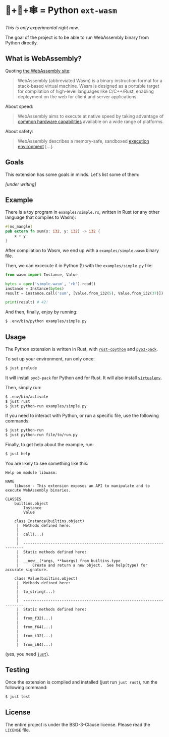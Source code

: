 # 🐍+🦀+🕸 = Python `ext-wasm`

_This is only experimental right now_.

The goal of the project is to be able to run WebAssembly binary from
Python directly.

## What is WebAssembly?

Quoting [the WebAssembly site](https://webassembly.org/):

> WebAssembly (abbreviated Wasm) is a binary instruction format for a
> stack-based virtual machine. Wasm is designed as a portable target
> for compilation of high-level languages like C/C++/Rust, enabling
> deployment on the web for client and server applications.

About speed:

> WebAssembly aims to execute at native speed by taking advantage of
> [common hardware
> capabilities](https://webassembly.org/docs/portability/#assumptions-for-efficient-execution)
> available on a wide range of platforms.

About safety:

> WebAssembly describes a memory-safe, sandboxed [execution
> environment](https://webassembly.org/docs/semantics/#linear-memory) […].

## Goals

This extension has some goals in minds. Let's list some of them:

_[under writing]_

## Example

There is a toy program in `examples/simple.rs`, written in Rust (or
any other language that compiles to Wasm):

```rust
#[no_mangle]
pub extern fn sum(x: i32, y: i32) -> i32 {
    x + y
}
```

After compilation to Wasm, we end up with a `examples/simple.wasm`
binary file.

Then, we can excecute it in Python (!) with the `examples/simple.py`
file:

```python
from wasm import Instance, Value

bytes = open('simple.wasm', 'rb').read()
instance = Instance(bytes)
result = instance.call('sum', [Value.from_i32(5), Value.from_i32(37)])

print(result) # 42!
```

And then, finally, enjoy by running:

```sh
$ .env/bin/python examples/simple.py
```

## Usage

The Python extension is written in Rust, with [`rust-cpython`] and
[`pyo3-pack`].

To set up your environment, run only once:

```sh
$ just prelude
```

It will install `pyo3-pack` for Python and for Rust. It will also
install [`virtualenv`].

Then, simply run:

```sh
$ .env/bin/activate
$ just rust
$ just python-run examples/simple.py
```

If you need to interact with Python, or run a specific file, use the
following commands:

```sh
$ just python-run
$ just python-run file/to/run.py
```

Finally, to get help about the example, run:

```sh
$ just help
```

You are likely to see something like this:

```
Help on module libwasm:

NAME
    libwasm - This extension exposes an API to manipulate and to execute WebAssembly binaries.

CLASSES
    builtins.object
        Instance
        Value

    class Instance(builtins.object)
     |  Methods defined here:
     |
     |  call(...)
     |
     |  ----------------------------------------------------------------------
     |  Static methods defined here:
     |
     |  __new__(*args, **kwargs) from builtins.type
     |      Create and return a new object.  See help(type) for accurate signature.

    class Value(builtins.object)
     |  Methods defined here:
     |
     |  to_string(...)
     |
     |  ----------------------------------------------------------------------
     |  Static methods defined here:
     |
     |  from_f32(...)
     |
     |  from_f64(...)
     |
     |  from_i32(...)
     |
     |  from_i64(...)
```

(yes, you need [`just`]).

## Testing

Once the extension is compiled and installed (just run `just rust`),
run the following command:

```sh
$ just test
```

## License

The entire project is under the BSD-3-Clause license. Please read the
`LICENSE` file.


[`rust-cpython`]: https://github.com/dgrunwald/rust-cpython
[`pyo3-pack`]: https://github.com/PyO3/pyo3-pack
[`virtualenv`]: https://virtualenv.pypa.io/
[`just`]: https://github.com/casey/just/

